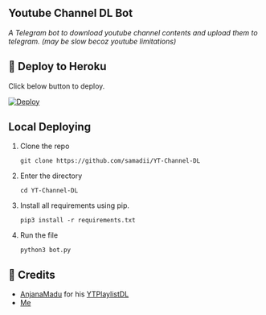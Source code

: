 ## Youtube Channel DL Bot
_A Telegram bot to download youtube channel contents and upload them to telegram. (may be slow becoz youtube limitations)_

## 📌 Deploy to Heroku
Click below button to deploy.

[![Deploy](https://www.herokucdn.com/deploy/button.svg)](https://heroku.com/deploy?template=https://github.com/aryforker/YT-Channel-DL)


## Local Deploying

1. Clone the repo
   ```
   git clone https://github.com/samadii/YT-Channel-DL
   ```

2. Enter the directory
   ```
   cd YT-Channel-DL
   ```
  
3. Install all requirements using pip.
   ```
   pip3 install -r requirements.txt
   ```

4. Run the file
   ```
   python3 bot.py
   ```

## 📌 Credits
- [AnjanaMadu](https://github.com/AnjanaMadu) for his [YTPlaylistDL](https://github.com/AnjanaMadu/YTPlaylistDL)
- [Me](https://github.com/samadii)
